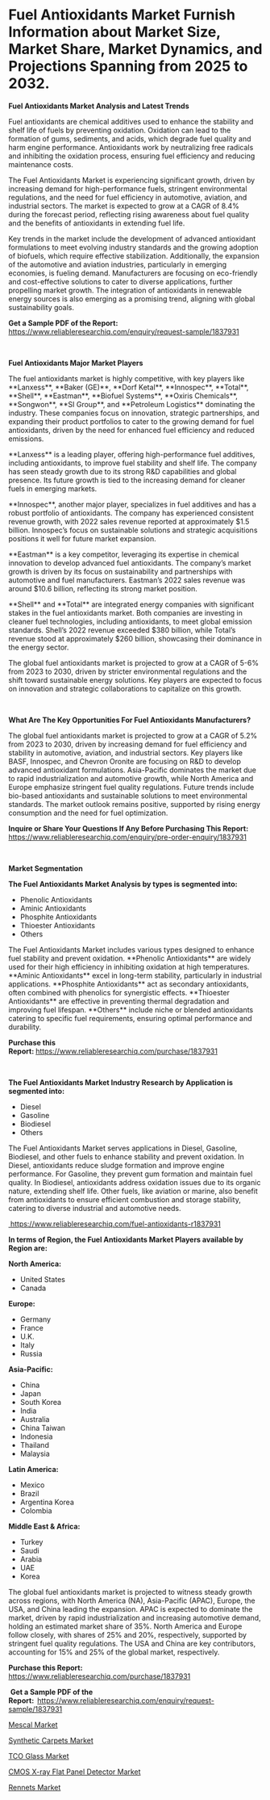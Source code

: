 <p><h1>Fuel Antioxidants Market Furnish Information about Market Size, Market Share, Market Dynamics, and Projections Spanning from 2025 to 2032.</h1></p><p><strong>Fuel Antioxidants Market Analysis and Latest Trends</strong></p>
<p><p>Fuel antioxidants are chemical additives used to enhance the stability and shelf life of fuels by preventing oxidation. Oxidation can lead to the formation of gums, sediments, and acids, which degrade fuel quality and harm engine performance. Antioxidants work by neutralizing free radicals and inhibiting the oxidation process, ensuring fuel efficiency and reducing maintenance costs.</p><p>The Fuel Antioxidants Market is experiencing significant growth, driven by increasing demand for high-performance fuels, stringent environmental regulations, and the need for fuel efficiency in automotive, aviation, and industrial sectors. The market is expected to grow at a CAGR of 8.4% during the forecast period, reflecting rising awareness about fuel quality and the benefits of antioxidants in extending fuel life.</p><p>Key trends in the market include the development of advanced antioxidant formulations to meet evolving industry standards and the growing adoption of biofuels, which require effective stabilization. Additionally, the expansion of the automotive and aviation industries, particularly in emerging economies, is fueling demand. Manufacturers are focusing on eco-friendly and cost-effective solutions to cater to diverse applications, further propelling market growth. The integration of antioxidants in renewable energy sources is also emerging as a promising trend, aligning with global sustainability goals.</p></p>
<p><strong>Get a Sample PDF of the Report:&nbsp;</strong> <a href="https://www.reliableresearchiq.com/enquiry/request-sample/1837931?utm_campaign=1876&utm_medium=2&utm_source=Github&utm_content=ia&utm_term=26012025&utm_id=fuel-antioxidants">https://www.reliableresearchiq.com/enquiry/request-sample/1837931</a></p>
<p>&nbsp;</p>
<p><strong>Fuel Antioxidants Major Market Players</strong></p>
<p><p>The fuel antioxidants market is highly competitive, with key players like **Lanxess**, **Baker (GE)**, **Dorf Ketal**, **Innospec**, **Total**, **Shell**, **Eastman**, **Biofuel Systems**, **Oxiris Chemicals**, **Songwon**, **SI Group**, and **Petroleum Logistics** dominating the industry. These companies focus on innovation, strategic partnerships, and expanding their product portfolios to cater to the growing demand for fuel antioxidants, driven by the need for enhanced fuel efficiency and reduced emissions.</p><p>**Lanxess** is a leading player, offering high-performance fuel additives, including antioxidants, to improve fuel stability and shelf life. The company has seen steady growth due to its strong R&D capabilities and global presence. Its future growth is tied to the increasing demand for cleaner fuels in emerging markets.</p><p>**Innospec**, another major player, specializes in fuel additives and has a robust portfolio of antioxidants. The company has experienced consistent revenue growth, with 2022 sales revenue reported at approximately $1.5 billion. Innospec’s focus on sustainable solutions and strategic acquisitions positions it well for future market expansion.</p><p>**Eastman** is a key competitor, leveraging its expertise in chemical innovation to develop advanced fuel antioxidants. The company’s market growth is driven by its focus on sustainability and partnerships with automotive and fuel manufacturers. Eastman’s 2022 sales revenue was around $10.6 billion, reflecting its strong market position.</p><p>**Shell** and **Total** are integrated energy companies with significant stakes in the fuel antioxidants market. Both companies are investing in cleaner fuel technologies, including antioxidants, to meet global emission standards. Shell’s 2022 revenue exceeded $380 billion, while Total’s revenue stood at approximately $260 billion, showcasing their dominance in the energy sector.</p><p>The global fuel antioxidants market is projected to grow at a CAGR of 5-6% from 2023 to 2030, driven by stricter environmental regulations and the shift toward sustainable energy solutions. Key players are expected to focus on innovation and strategic collaborations to capitalize on this growth.</p></p>
<p>&nbsp;</p>
<p><strong>What Are The Key Opportunities For Fuel Antioxidants Manufacturers?</strong></p>
<p><p>The global fuel antioxidants market is projected to grow at a CAGR of 5.2% from 2023 to 2030, driven by increasing demand for fuel efficiency and stability in automotive, aviation, and industrial sectors. Key players like BASF, Innospec, and Chevron Oronite are focusing on R&D to develop advanced antioxidant formulations. Asia-Pacific dominates the market due to rapid industrialization and automotive growth, while North America and Europe emphasize stringent fuel quality regulations. Future trends include bio-based antioxidants and sustainable solutions to meet environmental standards. The market outlook remains positive, supported by rising energy consumption and the need for fuel optimization.</p></p>
<p><strong>Inquire or Share Your Questions If Any Before Purchasing This Report:</strong> <a href="https://www.reliableresearchiq.com/enquiry/pre-order-enquiry/1837931?utm_campaign=1876&utm_medium=2&utm_source=Github&utm_content=ia&utm_term=26012025&utm_id=fuel-antioxidants">https://www.reliableresearchiq.com/enquiry/pre-order-enquiry/1837931</a></p>
<p>&nbsp;</p>
<p><strong>Market Segmentation</strong></p>
<p><strong>The Fuel Antioxidants Market Analysis by types is segmented into:</strong></p>
<p><ul><li>Phenolic Antioxidants</li><li>Aminic Antioxidants</li><li>Phosphite Antioxidants</li><li>Thioester Antioxidants</li><li>Others</li></ul></p>
<p><p>The Fuel Antioxidants Market includes various types designed to enhance fuel stability and prevent oxidation. **Phenolic Antioxidants** are widely used for their high efficiency in inhibiting oxidation at high temperatures. **Aminic Antioxidants** excel in long-term stability, particularly in industrial applications. **Phosphite Antioxidants** act as secondary antioxidants, often combined with phenolics for synergistic effects. **Thioester Antioxidants** are effective in preventing thermal degradation and improving fuel lifespan. **Others** include niche or blended antioxidants catering to specific fuel requirements, ensuring optimal performance and durability.</p></p>
<p><strong>Purchase this Report:&nbsp;</strong><a href="https://www.reliableresearchiq.com/purchase/1837931?utm_campaign=1876&utm_medium=2&utm_source=Github&utm_content=ia&utm_term=26012025&utm_id=fuel-antioxidants">https://www.reliableresearchiq.com/purchase/1837931</a></p>
<p>&nbsp;</p>
<p><strong>The Fuel Antioxidants Market Industry Research by Application is segmented into:</strong></p>
<p><ul><li>Diesel</li><li>Gasoline</li><li>Biodiesel</li><li>Others</li></ul></p>
<p><p>The Fuel Antioxidants Market serves applications in Diesel, Gasoline, Biodiesel, and other fuels to enhance stability and prevent oxidation. In Diesel, antioxidants reduce sludge formation and improve engine performance. For Gasoline, they prevent gum formation and maintain fuel quality. In Biodiesel, antioxidants address oxidation issues due to its organic nature, extending shelf life. Other fuels, like aviation or marine, also benefit from antioxidants to ensure efficient combustion and storage stability, catering to diverse industrial and automotive needs.</p></p>
<p><a href="https://www.reliableresearchiq.com/fuel-antioxidants-r1837931?utm_campaign=1876&utm_medium=2&utm_source=Github&utm_content=ia&utm_term=26012025&utm_id=fuel-antioxidants">&nbsp;https://www.reliableresearchiq.com/fuel-antioxidants-r1837931</a></p>
<p><strong>In terms of Region, the Fuel Antioxidants Market Players available by Region are:</strong></p>
<p>
    <p> <strong> North America: </strong>
        <ul>
            <li>United States</li>
            <li>Canada</li>
        </ul>
        </p> 
    <p> <strong> Europe: </strong>
        <ul>
            <li>Germany</li>
            <li>France</li>
            <li>U.K.</li>
            <li>Italy</li>
            <li>Russia</li>
        </ul>
        </p> 
    <p> <strong> Asia-Pacific: </strong>
        <ul>
            <li>China</li>
            <li>Japan</li>
            <li>South Korea</li>
            <li>India</li>
            <li>Australia</li>
            <li>China Taiwan</li>
            <li>Indonesia</li>
            <li>Thailand</li>
            <li>Malaysia</li>
        </ul>
        </p> 
    <p> <strong> Latin America: </strong>
        <ul>
            <li>Mexico</li>
            <li>Brazil</li>
            <li>Argentina Korea</li>
            <li>Colombia</li>
        </ul>
        </p> 
    <p> <strong> Middle East & Africa: </strong>
        <ul>
            <li>Turkey</li>
            <li>Saudi</li>
            <li>Arabia</li>
            <li>UAE</li>
            <li>Korea</li>
        </ul>
    </p>
    </p>
<p><p>The global fuel antioxidants market is projected to witness steady growth across regions, with North America (NA), Asia-Pacific (APAC), Europe, the USA, and China leading the expansion. APAC is expected to dominate the market, driven by rapid industrialization and increasing automotive demand, holding an estimated market share of 35%. North America and Europe follow closely, with shares of 25% and 20%, respectively, supported by stringent fuel quality regulations. The USA and China are key contributors, accounting for 15% and 25% of the global market, respectively.</p></p>
<p><strong>Purchase this Report: </strong><a href="https://www.reliableresearchiq.com/purchase/1837931?utm_campaign=1876&utm_medium=2&utm_source=Github&utm_content=ia&utm_term=26012025&utm_id=fuel-antioxidants">https://www.reliableresearchiq.com/purchase/1837931</a></p>
<p>&nbsp;<strong>Get a Sample PDF of the Report:&nbsp;&nbsp;</strong><a href="https://www.reliableresearchiq.com/enquiry/request-sample/1837931?utm_campaign=1876&utm_medium=2&utm_source=Github&utm_content=ia&utm_term=26012025&utm_id=fuel-antioxidants">https://www.reliableresearchiq.com/enquiry/request-sample/1837931</a></p>
<p><strong></strong></p>
<p><p><a href="https://www.linkedin.com/pulse/exploring-mescal-market-trends-size-expected-cagr-from-2025-trylf?utm_campaign=1876&utm_medium=2&utm_source=Github&utm_content=ia&utm_term=26012025&utm_id=fuel-antioxidants">Mescal Market</a></p><p><a href="https://www.linkedin.com/pulse/detailed-synthetic-carpets-market-study-94-cagr-growth-trend-nptaf?utm_campaign=1876&utm_medium=2&utm_source=Github&utm_content=ia&utm_term=26012025&utm_id=fuel-antioxidants">Synthetic Carpets Market</a></p><p><a href="https://github.com/krinerstormy331/Market-Research-Report-List-1/blob/main/tco-glass-market.md?utm_campaign=1876&utm_medium=2&utm_source=Github&utm_content=ia&utm_term=26012025&utm_id=fuel-antioxidants">TCO Glass Market</a></p><p><a href="https://www.linkedin.com/pulse/comprehensive-assessment-cmos-x-ray-flat-panel-detector-markets-imrdf?utm_campaign=1876&utm_medium=2&utm_source=Github&utm_content=ia&utm_term=26012025&utm_id=fuel-antioxidants">CMOS X-ray Flat Panel Detector Market</a></p><p><a href="https://github.com/dolorespeddico90/Market-Research-Report-List-1/blob/main/rennets-market.md?utm_campaign=1876&utm_medium=2&utm_source=Github&utm_content=ia&utm_term=26012025&utm_id=fuel-antioxidants">Rennets Market</a></p></p>